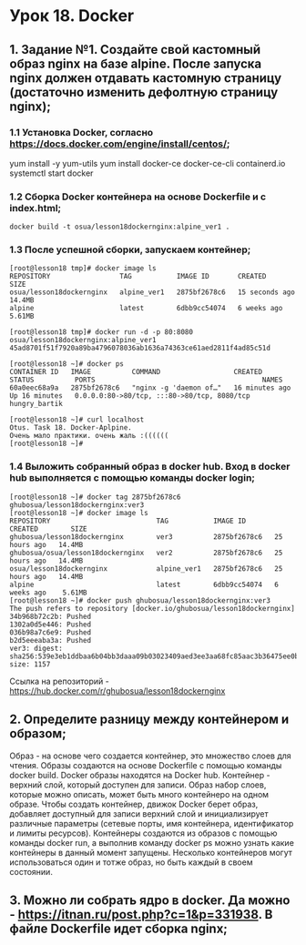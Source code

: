 # Урок 18. Docker

## 1. Задание №1. Создайте свой кастомный образ nginx на базе alpine. После запуска nginx должен отдавать кастомную страницу (достаточно изменить дефолтную страницу nginx);

### 1.1 Установка Docker, согласно https://docs.docker.com/engine/install/centos/;
yum install -y yum-utils
yum install docker-ce docker-ce-cli containerd.io
systemctl start docker

### 1.2 Сборка Docker контейнера на основе Dockerfile и с index.html;
```
docker build -t osua/lesson18dockernginx:alpine_ver1 .
```
### 1.3 После успешной сборки, запускаем контейнер;
```
[root@lesson18 tmp]# docker image ls
REPOSITORY                 TAG           IMAGE ID       CREATED          SIZE
osua/lesson18dockernginx   alpine_ver1   2875bf2678c6   15 seconds ago   14.4MB
alpine                     latest        6dbb9cc54074   6 weeks ago      5.61MB

[root@lesson18 tmp]# docker run -d -p 80:8080 osua/lesson18dockernginx:alpine_ver1
45ad8701f51f7920a89ba4796078036ab1636a74363ce61aed2811f4ad85c51d

[root@lesson18 ~]# docker ps
CONTAINER ID   IMAGE          COMMAND                  CREATED          STATUS          PORTS                                         NAMES
60a0eec68a9a   2875bf2678c6   "nginx -g 'daemon of…"   16 minutes ago   Up 16 minutes   0.0.0.0:80->80/tcp, :::80->80/tcp, 8080/tcp   hungry_bartik

[root@lesson18 ~]# curl localhost
Otus. Task 18. Docker-Aplpine.
Очень мало практики. очень жаль :((((((
[root@lesson18 ~]# 
```

### 1.4 Выложить собранный образ в docker hub. Вход в docker hub выполняется с помощью команды docker login;
```
[root@lesson18 ~]# docker tag 2875bf2678c6 ghubosua/lesson18dockernginx:ver3
[root@lesson18 ~]# docker image ls 
REPOSITORY                          TAG           IMAGE ID       CREATED        SIZE
ghubosua/lesson18dockernginx        ver3          2875bf2678c6   25 hours ago   14.4MB
ghubosua/osua/lesson18dockernginx   ver2          2875bf2678c6   25 hours ago   14.4MB
osua/lesson18dockernginx            alpine_ver1   2875bf2678c6   25 hours ago   14.4MB
alpine                              latest        6dbb9cc54074   6 weeks ago    5.61MB
[root@lesson18 ~]# docker push ghubosua/lesson18dockernginx:ver3
The push refers to repository [docker.io/ghubosua/lesson18dockernginx]
34b968b72c2b: Pushed 
1302a0d5e446: Pushed 
036b98a7c6e9: Pushed 
b2d5eeeaba3a: Pushed 
ver3: digest: sha256:539e3eb1ddbaa6b04bb3daaa09b03023409aed3ee3aa68fc85aac3b36475ee0b size: 1157
```
Ссылка на репозиторий - https://hub.docker.com/r/ghubosua/lesson18dockernginx

## 2. Определите разницу между контейнером и образом;
Образ - на основе чего создается контейнер, это множество слоев для чтения. Образы создаются на основе Dockerfile с помощью команды docker build. Docker образы находятся на Docker hub.
Контейнер - верхний слой, который доступен для записи. Образ набор слоев, которые можно описать, может быть много контейнеро на одном образе. Чтобы создать контейнер, движок Docker берет образ, добавляет доступный для записи верхний слой и инициализирует различные параметры (сетевые порты, имя контейнера, идентификатор и лимиты ресурсов). Контейнеры создаются из образов с помощью команды docker run, а выполнив команду docker ps можно узнать какие контейнеры в данный момент запущены. Несколько контейнеров могут использоваться один и тотже образ, но быть каждый в своем состоянии. 

## 3. Можно ли собрать ядро в docker. Да можно - https://itnan.ru/post.php?c=1&p=331938. В файле Dockerfile идет сборка nginx;
